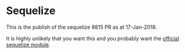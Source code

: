 # Sequelize

This is the publish of the sequelize 8815 PR as at 17-Jan-2018.

It is highly unlikely that you want this and you probably want the [official sequelize module](https://github.com/sequelize/sequelize).
